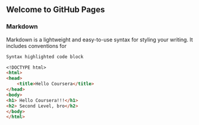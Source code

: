 ## Welcome to GitHub Pages

### Markdown

Markdown is a lightweight and easy-to-use syntax for styling your writing. It includes conventions for

```markdown
Syntax highlighted code block

<!DOCTYPE html>
<html>
<head>
	<title>Hello Coursera</title>
</head>
<body>
<h1> Hello Coursera!!!</h1>
<h2> Second Level, bro</h2>
</body>
</html>
